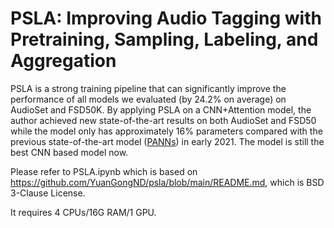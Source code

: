 # PSLA: Improving Audio Tagging with Pretraining, Sampling, Labeling, and Aggregation

PSLA is a strong training pipeline that can significantly improve the performance of all models we evaluated (by 24.2% on average) on AudioSet and FSD50K. By applying PSLA on a CNN+Attention model, the author achieved new state-of-the-art results on both AudioSet and FSD50 while the model only has approximately 16% parameters compared with the previous state-of-the-art model ([PANNs](https://arxiv.org/abs/1912.10211)) in early 2021. The model is still the best CNN based model now.

Please refer to PSLA.ipynb which is based on https://github.com/YuanGongND/psla/blob/main/README.md, which is BSD 3-Clause License.

It requires 4 CPUs/16G RAM/1 GPU.

